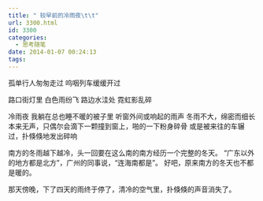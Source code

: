 ```yaml
---
title: " 较早前的冷雨夜\t\t"
url: 3300.html
id: 3300
categories:
  - 思考随笔
date: 2014-01-07 00:24:13
tags:
---
```


孤单行人匆匆走过 呜咽列车缓缓开过

路口街灯里 白色雨纷飞 路边水洼处 霓虹影乱碎

冷雨夜 我躺在总也睡不暖的被子里 听窗外间或响起的雨声 冬雨不大，绵密而细长 本来无声，只偶尔会滴下一颗撞到窗上，啪的一下粉身碎骨 或是被来往的车辗过，扑倏倏地发出碎响

南方的冬雨越下越冷，头一回要在这么南的南方经历一个完整的冬天。 “广东以外的地方都是北方”，广州的同事说，“连海南都是”。 好吧，原来南方的冬天也不都是暖的。

那天傍晚，下了四天的雨终于停了，清冷的空气里，扑倏倏的声音消失了。